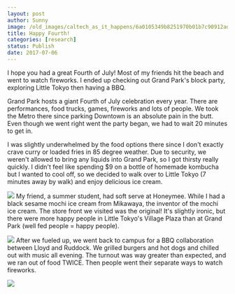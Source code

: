```yaml
---
layout: post
author: Sunny
image: /old_images/caltech_as_it_happens/6a0105349b8251970b01b7c90912ad970b.jpg
title: Happy Fourth!
categories: [research]
status: Publish
date: 2017-07-06
---
```






I hope you had a great Fourth of July! Most of my friends hit the beach and went to watch fireworks. I ended up checking out Grand Park's block party, exploring Little Tokyo then having a BBQ.



Grand Park hosts a giant Fourth of July celebration every year. There are performances, food trucks, games, fireworks and lots of people. We took the Metro there since parking Downtown is an absolute pain in the butt. Even though we went right went the party began, we had to wait 20 minutes to get in.





I was slightly underwhelmed by the food options there since I don't exactly crave curry or loaded fries in 85 degree weather. Due to security, we weren't allowed to bring any liquids into Grand Park, so I got thirsty really quickly. I didn't feel like spending $9 on a bottle of homemade kombucha but I wanted to cool off, so we decided to walk over to Little Tokyo (7 minutes away by walk) and enjoy delicious ice cream.



![](/old_images/caltech_as_it_happens/6a0105349b8251970b01bb09ac4259970d.jpg)
My friend, a summer student, had soft serve at Honeymee. While I had a black sesame mochi ice cream from Mikawaya, the inventor of the mochi ice cream. The store front we visited was the original! It's slightly ironic, but there were more happy people in Little Tokyo's Village Plaza than at Grand Park (well fed people = happy people).



![](/old_images/caltech_as_it_happens/6a0105349b8251970b01bb09ac425d970d.jpg)
After we fueled up, we went back to campus for a BBQ collaboration between Lloyd and Ruddock. We grilled burgers and hot dogs and chilled out with music all evening. The turnout was way greater than expected, and we ran out of food TWICE. Then people went their separate ways to watch fireworks.



![](/old_images/caltech_as_it_happens/6a0105349b8251970b01b7c90912be970b.jpg)


